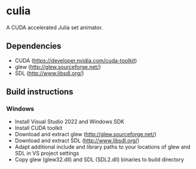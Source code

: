 # culia
A CUDA accelerated Julia set animator.

## Dependencies
- CUDA (https://developer.nvidia.com/cuda-toolkit)
- glew (http://glew.sourceforge.net/)
- SDL (http://www.libsdl.org/)

## Build instructions
### Windows
- Install Visual Studio 2022 and Windows SDK
- Install CUDA toolkit
- Download and extract glew (http://glew.sourceforge.net/)
- Download and extract SDL (http://www.libsdl.org/)
- Adapt additional include and library paths to your locations of glew and SDL in VS project settings
- Copy glew (glew32.dll) and SDL (SDL2.dll) binaries to build directory
